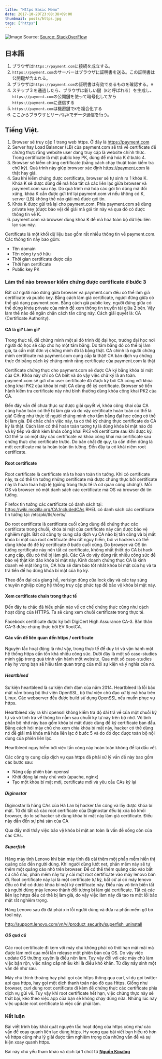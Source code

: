 ```yaml
---
title: "Https Basic Memo"
date: 2017-10-20T23:08:38+09:00
thumbnail: posts/https.jpg
tags: ["https"]
---
```


![Image](https://i.stack.imgur.com/WRNrD.png)
Source: [Source: StackOverFlow](https://stackoverflow.com/questions/470523/how-does-ssl-really-work)
## 日本語
1. ブラウザは`https://payment.com`に接続を成立する。
2. `https://payment.com`のサーバーはブラウザに証明書を送る。この証明書は公開鍵が含まれる。
3. ブラウザは`https://payment.com`の証明書は有効であるものを確認する。※
4. ステップ３を通過したら、ブラウザは新しい鍵（`K`と呼ばれる）を生成し、`https://payment.com`の公開鍵を使って暗号化してから`https://payment.com`に送信する
5. `https://payment.com`は機密鍵で`K`を複合化する
6. ここからブラウザとサーバは`K`でデータ通信を行う。

## Tiếng Việt.
1. Browser sẽ truy cập 1 trang web https. Ở đây là https://payment.com
2. Server hay Load Balancer (LB) của payment.com sẽ trả về certificate để chứng thực rằng website user đang truy cập là website chính thức. Trong certificate là một public key PK, dùng để mã hóa K ở bước 4.
3. Browser sẽ kiểm chứng certificate (bằng cách chạy thuật toán kiểm tra chữ ký). Quá trình này giúp browser xác định https://payment.com là thật hay giả.
4. Sau khi kiểm chứng được certificate, browser sẽ tự sinh ra 1 khóa K. Khóa K sẽ được dùng để mã hóa tất cả các liên lạc giữa browser và payment.com sau này. Do quá trình mã hóa các gói tin dùng mã đối xứng, khóa K cần được gửi trở lại payment.com vì nếu không có K, server (LB) không thể nào giải mã được gói tin.
5. Khóa K được gửi trả lại cho payment.com. Phía payment.com sẽ dùng private key (được bảo vệ) để giải mã gói tin này và qua đó có được thông tin về K.
6. payment.com và browser dùng khóa K để mã hóa toàn bộ dữ liệu liên lạc sau này.

Certificate là một khối dữ liệu bao gồm rất nhiều thông tin về payment.com. Các thông tin này bao gồm:

- Tên domain
- Tên công ty sở hữu
- Thời gian certificate được cấp
- Thời hạn certificate
- Public key PK

### Làm thế nào browser kiểm chứng được certificate ở bước 3
Bất cứ người nào đứng giữa browser và payment.com đều có thể làm giả certificate và public key. Bằng cách làm giả certificate, người đứng giữa có thể giả dạng payment.com. Bằng cách giả public key, người đứng giữa có thể dùng khóa private của mình để xem thông tin truyển tải giữa 2 bên. Vậy làm thế nào để ngăn chặn cách tấn công này. Cách giải quyết là: CA (Certificate Authority).

#### CA là gì? Làm gì?
Trong thực tế, để chứng minh một ai đó trình độ đại học, trường đại học nơi người đó học sẽ cấp cho họ một tấm bằng. Do tấm bằng đó có thể bị làm giả, ta cần một đơn vị chứng minh đó là bằng thật. CA chính là người chứng minh certificate mà payment.com cung cấp là thật! CA bán dịch vụ chứng thực đó bằng cách ký chứng minh rằng certificate của payment.com là thật

Certificate chứng thực cho payment.com sẽ được CA ký bằng khóa bí mật của CA. Khóa này chỉ có CA biết và do vậy việc chữ ký là an toàn. payment.com sẽ gửi cho user certificate đã được ký bởi CA cùng với khóa công khai PK2 của khóa bí mật CA dùng để ký certificate. Browser sẽ tiến hành kiểm tra certificate này như bình thường dùng khóa công khai PK2 của CA.

Đến đây vấn đề chưa thực sự được giải quyết vì, khóa công khai của CA cũng hoàn toàn có thể bị làm giả và do vậy certificate hoàn toàn có thể là giả! Giống như thực tế người chứng minh cho tấm bằng đại học cũng có thể bị làm giả. Để chắc chắn việc này, ta có thể ký chứng thực certificate do CA ký là thật. Cách làm có thể hoàn toàn tương tự là dùng khóa bí mật nào đó và ký tiếp và đính kèm khóa công khai PK3 với certificate sau khi được ký. Cứ thế ta có một dãy các certificate và khóa công khai mà certificate sau chứng thực cho certificate trước. Do bản chất đệ quy, ta cần điểm dừng là một certificate mà ta hoàn toàn tin tưởng. Đến đây ta có khái niệm root certificate.

#### Root certificate
Root certificate là certificate mà ta hoàn toàn tin tưởng. Khi có certificate này, ta có thể tin tưởng những certificate mà được chứng thực bởi certificate này là hoàn toàn hợp lệ (giống trong thực tế là cơ quan công chứng!). Mỗi OS và browser có một danh sách các certificate mà OS và browser đó tin tưởng.

Firefox tin tưởng các certificate có danh sách tại: https://wiki.mozilla.org/CA:IncludedCAs
RHEL có danh sách các certificate tin tưởng tại: /etc/pki/tls/certs/

Do root certificate là certificate cuối cùng dùng để chứng thực các certificate trong chuỗi, khóa bí mật của certificate này cần được bảo vệ nghiêm ngặt. Bất cứ công ty cung cấp dịch vụ CA nào bị tấn công và bị mất khóa bí mật của root certificate đều rất nguy hiểm, bởi vì hackers có thể dùng khóa đó để ký certificate ở bước cuối cùng. Do browser và OS tin tưởng certificate này nên tất cả certificate, không nhất thiết do CA bị hack cung cấp, đều có thể bị làm giả. Các CA do vậy dùng rất nhiều công sức để bảo vệ thật kín đáo khóa bí mật này. Kinh doanh chứng thực CA là kinh doanh về mặt lòng tin, CA hứa sẽ đảm bảo tốt nhất khóa bí mật của họ và ta trả tiền để họ dùng khóa bí mật của họ ký.

Theo đồn đại của giang hồ, verisign dùng cửa lock dày và các tay súng chuyên nghiệp cùng hệ thống truy cập phức tạp để bảo vệ khóa bí mật này.

#### Xem certificate chain trong thực tế
Đến đây ta chắc đã hiểu phần nào về cơ chế chứng thực cũng như cách hoạt động của HTTPS. Ta sẽ cùng xem chuỗi certificate trong thực tế.

Facebook certificate được ký bởi DigiCert High Assurance CA-3. Bản thân CA-3 được chứng thực bởi EV RootCA.

#### Các vấn đề liên quan đến https / certificate
Nguyên tắc hoạt động là như vậy, trong thực tế để duy trì và vận hành một hệ thống https cần tốn khá nhiều công sức. Dưới đây là một số case-studies mình gặp trong quá trình vận hành một website. Qua một số case-studies này hy vọng bạn sẽ hiểu tầm quan trọng của mỗi sự kiện và ý nghĩa của nó.

##### Heartbleed
Sự kiện heartbleed là sự kiện đình đám của năm 2014. Heartbleed là lỗi bảo mật nằm trong bộ thư viện OpenSSL, bộ thư viện chủ đạo xử lý mã hóa trên Linux. Các webserver đều được build sử dụng OpenSSL nếu muốn phục vụ https.

Heartbleed xảy ra khi openssl không kiểm tra độ dài trả về của một chuỗi ký tự và vô tình trả về thông tin nằm sau chuỗi ký tự này trên bộ nhớ. Vô tình phần bộ nhớ này bao gồm khóa bí mật được dùng để ký certificate ban đầu. Bằng cách hỏi máy chủ cho xem chìa khóa bí mật này, hacker có thể dùng nó để giải mã khóa mã hóa liên lạc ở bước 5 và do đó đọc được toàn bộ nội dung của phiên liên lạc.

Heartbleed nguy hiểm bởi việc tấn công này hoàn toàn không để lại dấu vết.

Các công ty cung cấp dịch vụ qua https đã phải xử lý vấn đề này bao gồm các bước sau:

- Nâng cấp phiên bản openssl
- Khởi động lại máy chủ web (apache, nginx)
- Tạo một khóa bí mật mới, certificate mới và yêu cầu CAs ký lại

##### Diginostar
Diginostar là hãng CAs của Hà Lan bị hacker tấn công và lấy được khóa bí mật. Từ đó tất cả các root certificate của Diginostar đều bị xóa bỏ khỏi browser, do lo sợ hacker sẽ dùng khóa bí mật này làm giả certificate. Điều này dẫn đến sự phá sản của CA.

Qua đấy mới thấy việc bảo vệ khóa bí mật an toàn là vấn đề sống còn của các CAs.

##### Superfish
Hãng máy tính Lenovo khi bán máy tính đã cài thêm một phần mềm hiển thị quảng cáo đến người dùng. Khi người dùng lướt net, phần mềm này sẽ tự thêm một quảng cáo nhỏ trên browser. Để có thể thêm quảng cáo vào bất cứ chỗ nào, phần mềm này tự ý cài một root certificate vào máy lenovo bán đi. Root certificate này lại là một certificate tự ký, bất cứ ai có máy lenovo đều có thể có được khóa bí mật ký certificate này. Điều này vô tình biến tất cả người dùng máy lenovo thành đối tượng bị làm giả certificate. Tất cả các liên lạc https đều có thể bị làm giả, do vậy việc làm này đã tạo ra một lỗi bảo mật rất nghiêm trọng.

Hãng Lenovo sau đó đã phải xin lỗi người dùng và đưa ra phần mềm gỡ bỏ tool này.

http://support.lenovo.com/vn/vi/product_security/superfish_uninstall

##### OS quá cũ
Các root certificate đi kèm với máy chủ không phải có thời hạn mãi mãi mà được làm mới qua mỗi lần release một phiên bản của OS. Do vậy việc update OS thường xuyên là điều nên làm. Tuy vậy đối với các máy chủ làm việc bận rộn, việc nâng cấp nhiều khi là điều khó khăn. Từ đây nảy sinh một vấn đề như sau.

Máy chủ thỉnh thoảng hay phải gọi các https thông qua curl, ví dụ gọi twitter api qua https, hay gọi một dịch thanh toán nào đó qua Https. Giống như browser, curl dùng root certificate đi kèm để chứng thực các certificate phía dịch vụ gửi về. Tuy vậy khi root certificate hết hạn, việc chứng thực này sẽ thất bại, kéo theo việc app của bạn sẽ không chạy đúng nữa. Những lúc này việc update root certificate là việc cần phải làm.

### Kết luận
Bài viết trình bày khái quát nguyên tắc hoạt động của https cũng như các vấn đề xoay quanh liên lạc dùng https. Hy vọng qua bài viết bạn hiểu rõ hơn về https cũng như lý giải được tầm nghiêm trọng của những vấn đề và sự kiện xoay quanh https.

Bài này chủ yếu tham khảo và dịch lại 1 chút từ **[Nguồn Kipalog](https://kipalog.com/posts/https-hoat-dong-nhu-the-nao)**
